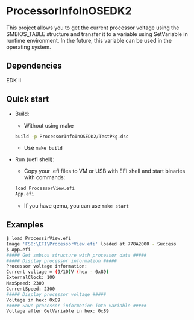 # ProcessorInfoInOSEDK2

This project allows you to get the current processor voltage using the SMBIOS_TABLE structure and transfer it to a variable using SetVariable in runtime environment. In the future, this variable can be used in the operating system.

## Dependencies

EDK II

## Quick start

- Build:

  - Without using make

  ```bash
  build -p ProcessorInfoInOSEDK2/TestPkg.dsc
  ```

  - Use `make build`

- Run (uefi shell):

  - Copy your .efi files to VM or USB with EFI shell and start binaries with commands:

  ```bash
  load ProcessorView.efi
  App.efi
  ```

  - If you have qemu, you can use `make start`

## Examples

```bash
$ load ProcessirView.efi
Image 'FS0:\EFI\ProcessorView.efi' loaded at 778A2000 - Success
$ App.efi
##### Get smbios structure with processor data #####
##### Display processor information #####
Processor voltage information:
Current voltage = (9/10)V (hex - 0x89)
ExternalClock: 100
MaxSpeed: 2300
CurrentSpeed: 2300
##### Display processor voltage #####
Voltage in hex: 0x89
##### Save processor information into variable #####
Voltage after GetVariable in hex: 0x89
```
